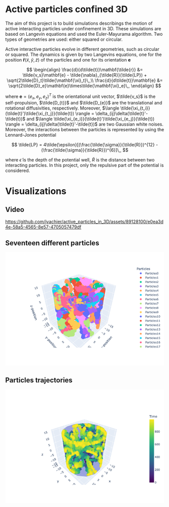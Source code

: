 # Active particles confined 3D

The aim of this project is to build simulations describings the motion of active interacting particles under confinement in 3D. These simulations are based on Langevin equations and used the Euler-Mayurama algorithm. Two types of geometries are used: either squared or circular.

Active interactive particles evolve in different geometries, such as circular or squared. The dynamics is given by two Langevins equations, one for the position $\mathbf{\tilde{r}}(\tilde{x},\tilde{y},\tilde{z})$ of the particles and one for its orientation $\mathbf{e}$

$$
\begin{align}
\frac{d}{d\tilde{t}}\mathbf{\tilde{r}} &= \tilde{v_s}\mathbf{e} - \tilde{\nabla}_{\tilde{R}}(\tilde{LP}) + \sqrt{2\tilde{D}_t}\tilde{\mathbf{\xi}_t}\,,\\
\frac{d}{d\tilde{t}}\mathbf{e} &= \sqrt{2\tilde{D}_e}\mathbf{e}\times\tilde{\mathbf{\xi}_e}\,,
\end{align}
$$

where $\mathbf{e} = (e_x,e_y,e_z)^{T}$ is the orientational unit vector, $\tilde{v_s}$ is the self-propulsion, $\tilde{D_{t}}$ and $\tilde{D_{e}}$ are the translational and rotational diffusivities, respectively. Moreover, $\langle \tilde{\xi_{t_i}}(\tilde{t}')\tilde{\xi_{t_j}}(\tilde{t}) \rangle = \delta_{ij}\delta(\tilde{t}'-\tilde{t})$ and $\langle \tilde{\xi_{e_i}}(\tilde{t}')\tilde{\xi_{e_j}}(\tilde{t}) \rangle = \delta_{ij}\delta(\tilde{t}'-\tilde{t})$ are two Gaussian white noises. Moreover, the interactions between the particles is represented by using the Lennard-Jones  potential

$$
\tilde{LP} = 4\tilde{\epsilon}[(\frac{\tilde{\sigma}}{\tilde{R}})^{12} - (\frac{\tilde{\sigma}}{\tilde{R}})^{6}]\,,
$$

where $\tilde{\epsilon}$ is the depth of the potential well, $\tilde{R}$ is the distance between two interacting particles. In this project, only the repulsive part of the potential is considered.

# Visualizations

## Video
https://github.com/jvachier/active_particles_in_3D/assets/89128100/e0ea3d4e-58a5-4565-8e57-4705057479df



## Seventeen different particles
![plot](./src/figures/particles.png)

## Particles trajectories
![plot](./src/figures/particles_time.png)

